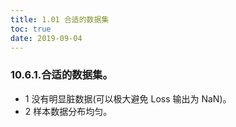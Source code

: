 ```yaml
---
title: 1.01 合适的数据集
toc: true
date: 2019-09-04
---
```


### 10.6.1.合适的数据集。

 - 1 没有明显脏数据(可以极大避免 Loss 输出为 NaN)。
 - 2 样本数据分布均匀。
